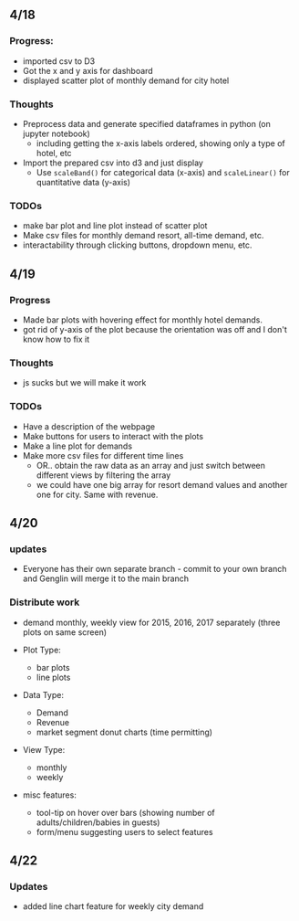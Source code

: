 ## 4/18

### Progress:
 - imported csv to D3
 - Got the x and y axis for dashboard 
 - displayed scatter plot of monthly demand for city hotel

### Thoughts
  - Preprocess data and generate specified dataframes in python (on jupyter notebook)
    - including getting the x-axis labels ordered, showing only a type of hotel, etc
  - Import the prepared csv into d3 and just display 
    - Use `scaleBand()` for categorical data (x-axis) and `scaleLinear()` for quantitative data (y-axis)

### TODOs
  - make bar plot and line plot instead of scatter plot
  - Make csv files for monthly demand resort, all-time demand, etc.
  - interactability through clicking buttons, dropdown menu, etc.


## 4/19

### Progress
 - Made bar plots with hovering effect for monthly hotel demands.
 - got rid of y-axis of the plot because the orientation was off and I don't know how to fix it

### Thoughts
 - js sucks but we will make it work

### TODOs
 - Have a description of the webpage 
 - Make buttons for users to interact with the plots
 - Make a line plot for demands
 - Make more csv files for different time lines
   - OR.. obtain the raw data as an array and just switch between different views by filtering the array
   - we could have one big array for resort demand values and another one for city. Same with revenue. 

## 4/20

### updates
 - Everyone has their own separate branch - commit to your own branch and Genglin will merge it to the main branch

### Distribute work
 - demand monthly, weekly view for 2015, 2016, 2017 separately (three plots on same screen)

 - Plot Type:
    - bar plots
    - line plots
 - Data Type:
    - Demand 
    - Revenue
    - market segment donut charts (time permitting)
 - View Type:
    - monthly
    - weekly

 - misc features:
    - tool-tip on hover over bars (showing number of adults/children/babies in guests)
    - form/menu suggesting users to select features

## 4/22

### Updates
 - added line chart feature for weekly city demand